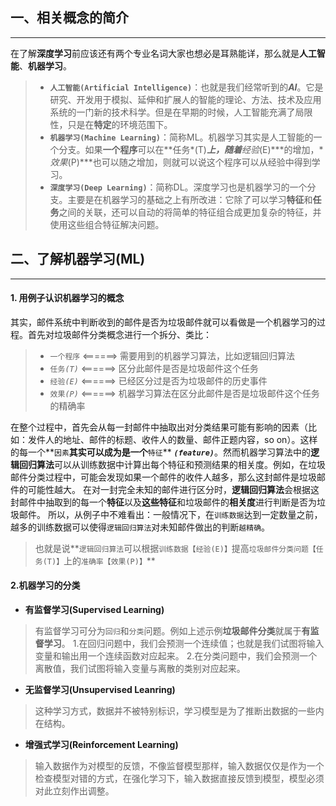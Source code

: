﻿## 一、相关概念的简介
***
在了解**深度学习**前应该还有两个专业名词大家也想必是耳熟能详，那么就是**人工智能**、**机器学习**。

 >- **`人工智能(Artificial Intelligence)`**：也就是我们经常听到的***AI***。它是研究、开发用于模拟、延伸和扩展人的智能的理论、方法、技术及应用系统的一门新的技术科学。但是在早期的时候，人工智能充满了局限性，只是在**特定**的环境范围下。
 >- **`机器学习(Machine Learning)`**：简称ML。机器学习其实是人工智能的一个分支。如果**一个程序**可以在**任务*(T)***上，随着**经验*(E)***的增加，**效果*(P)***也可以随之增加，则就可以说这个程序可以从经验中得到学习。
> - **`深度学习(Deep Learning)`**：简称DL。深度学习也是机器学习的一个分支。主要是在机器学习的基础之上有所改进：它除了可以学习**特征**和**任务**之间的关联，还可以自动的将简单的特征组合成更加复杂的特征，并使用这些组合特征解决问题。
## 二、了解机器学习(ML)
---
####  1.  用例子认识机器学习的概念
其实，邮件系统中判断收到的邮件是否为垃圾邮件就可以看做是一个机器学习的过程。首先对垃圾邮件分类概念进行一个拆分、类比：

>- `一个程序`                 <======>    需要用到的机器学习算法，比如逻辑回归算法
>- `任务`*`(T)`*           <======>    区分此邮件是否是垃圾邮件这个任务
>- `经验`*`(E)`*           <======>    已经区分过是否为垃圾邮件的历史事件
>- `效果`*`(P)`*           <======>    机器学习算法在区分此邮件是否是垃圾邮件这个任务的精确率

在整个过程中，首先会从每一封邮件中抽取出对分类结果可能有影响的因素（比如：发件人的地址、邮件的标题、收件人的数量、邮件正题内容，so on）。这样的每一个**`因素`**其实可以成为是一个**`特征`** ***`(feature)`***。然而机器学习算法中的**逻辑回归算法**可以从训练数据中计算出每个特征和预测结果的相关度。例如，在垃圾邮件分类过程中，可能会发现如果一个邮件的收件人越多，那么这封邮件是垃圾邮件的可能性越大。
在对一封完全未知的邮件进行区分时，**逻辑回归算法**会根据这封邮件中抽取到的每一个**特征**以及**这些特征**和垃圾邮件的**相关度**进行判断是否为垃圾邮件。
所以，从例子中不难看出：一般情况下，在`训练数据`达到一定数量之前，越多的训练数据可以使得`逻辑回归算法`对未知邮件做出的判断`越精确`。


>也就是说**`逻辑回归算法`可以根据`训练数据【经验(E)】`提高`垃圾邮件分类问题【任务(T)】`上的`准确率【效果(P)】`**
#### 2.机器学习的分类

- **有监督学习(Supervised Learning)**
>有监督学习可分为`回归`和`分类`问题。例如上述示例**垃圾邮件分类**就属于**有监督学习**。
1.在回归问题中，我们会预测一个连续值；也就是我们试图将输入变量和输出用一个连续函数对应起来。
2.在分类问题中，我们会预测一个离散值，我们试图将输入变量与离散的类别对应起来。

- **无监督学习(Unsupervised Leanring)**
>这种学习方式，数据并不被特别标识，学习模型是为了推断出数据的一些内在结构。

- **增强式学习(Reinforcement Learning)**
>输入数据作为对模型的反馈，不像监督模型那样，输入数据仅仅是作为一个检查模型对错的方式，在强化学习下，输入数据直接反馈到模型，模型必须对此立刻作出调整。
